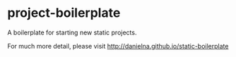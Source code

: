 project-boilerplate
===================

A boilerplate for starting new static projects.

For much more detail, please visit http://danielna.github.io/static-boilerplate